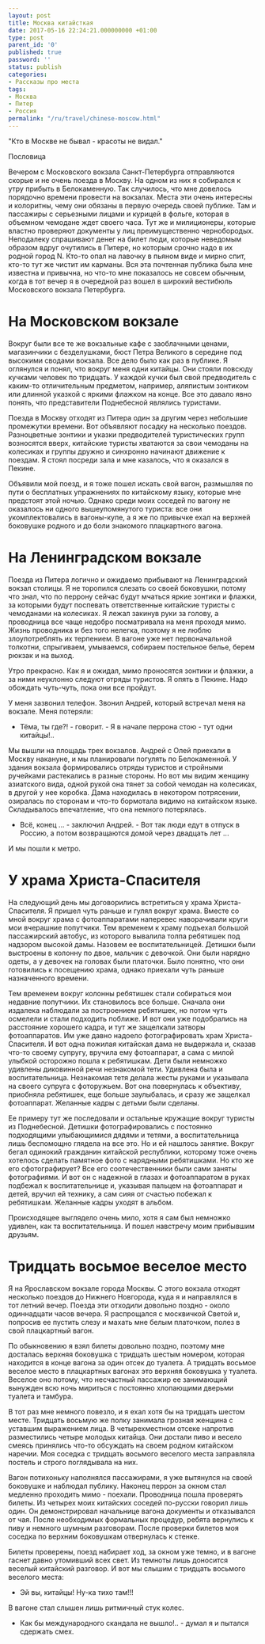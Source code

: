 ```yaml
---
layout: post
title: Москва китайсткая
date: 2017-05-16 22:24:21.000000000 +01:00
type: post
parent_id: '0'
published: true
password: ''
status: publish
categories:
- Рассказы про места
tags:
- Москва
- Питер
- Россия
permalink: "/ru/travel/chinese-moscow.html"
---
```

"Кто в Москве не бывал - красоты не видал."

Пословица

Вечером с Московского вокзала Санкт-Петербурга отправляются скорые и не очень&nbsp;поезда в Москву. На одном из них я собирался к утру прибыть в Белокаменную. Так случилось, что мне довелось порядочно времени провести на вокзалах. Места эти очень интересны и колоритны, чему они обязаны в первую очередь своей публике. Там и пассажиры с серьезными лицами и курицей в фольге, которая в объемном чемодане ждет своего часа. Тут же и милиционеры, которые властно проверяют документы у лиц преимущественно чернобородых. Неподалеку спрашивают денег на билет люди, которые неведомым образом вдруг очутились в Питере, но которым срочно надо в их родной город N. Кто-то опал&nbsp;на лавочку в пьяном виде и мирно спит, кто-то тут же чистит им карманы. Вся эта почтенная публика была мне известна и привычна, но что-то мне показалось не совсем обычным, когда в тот вечер я в очередной раз вошел в широкий вестибюль Московского вокзала Петербурга.



# На Московском вокзале

Вокруг были все те же вокзальные кафе с заоблачными ценами, магазинчики с безделушками, бюст Петра Великого в середине под высокими сводами вокзала. Все дело было как раз в публике. Я оглянулся и понял, что вокруг меня одни китайцы. Они стояли повсюду кучками&nbsp;человек по тридцать. У каждой кучки был свой предводитель с каким-то отличительным предметом, например, аляпистым зонтиком или длинной указкой с яркими флажком на конце. Все это давало явно понять, что представители Поднебесной являлись туристами.

Поезда в Москву отходят из Питера один за другим через небольшие промежутки времени. Вот объявляют посадку на несколько поездов. Разноцветные зонтики и указки предводителей туристических групп возносятся вверх, китайские туристы хватаются за свои чемоданы на колесиках и группы дружно и синхронно начинают движение к поездам. Я стоял посреди зала и мне казалось, что я оказался в Пекине.

Объявили мой поезд, и я тоже пошел искать свой вагон, размышляя по пути о бесплатных упражнениях по китайскому языку, которые мне предстоят этой ночью. Однако среди моих соседей по вагону не оказалось ни одного вышеупомянутого туриста: все они укомплектовались в вагоны-купе, а я же по привычке ехал на верхней боковушке родного и до боли знакомого плацкартного вагона.

# На Ленинградском вокзале

Поезда из Питера логично и ожидаемо прибывают на Ленинградский вокзал столицы. Я не торопился слезать со своей боковушки, потому что знал, что по перрону сейчас будут мчаться яркие зонтики и флажки, за которыми будут поспевать ответственные китайские туристы с чемоданами на колесиках. Я лежал закинув руки за голову, а проводница все чаще недобро посматривала на меня проходя мимо. Жизнь проводника и без того нелегка, поэтому я не люблю злоупотреблять их терпением. В вагоне уже нет первоначальной толкотни, спрыгиваем, умываемся, собираем постельное белье, берем рюкзак и на выход.

Утро прекрасно. Как я и ожидал, мимо проносятся зонтики и флажки, а за ними неуклонно следуют отряды туристов. Я опять в Пекине. Надо обождать чуть-чуть, пока они все пройдут.

У меня зазвонил телефон.&nbsp;Звонил Андрей, который встречал меня на вокзале. Меня потеряли:

- Тёма, ты где?! - говорит. - Я в начале перрона стою - тут одни китайцы!..

Мы вышли на площадь трех вокзалов. Андрей с Олей приехали в Москву накануне, и мы планировали погулять по Белокаменной. У здания вокзала формировались отряды туристов и стройными ручейками растекались в разные стороны. Но вот мы видим женщину азиатского вида, одной рукой она тянет за собой чемодан на колесиках, в другой у нее коробка. Дама находилась&nbsp;в некотором потрясении, озиралась по сторонам и что-то бормотала видимо на китайском языке. Складывалось впечатление, что она немного потерялась.

- Всё, конец ... - заключил Андрей. - Вот так люди едут в отпуск в Россию, а потом возвращаются домой через двадцать лет ...

И мы пошли к метро.

# У храма Христа-Спасителя

На следующий день мы договорились встретиться у храма Христа-Спасителя. Я пришел чуть раньше и гулял вокруг храма. Вместе со мной вокруг храма с фотоаппаратами наперевес наворачивали круги мои вчерашние попутчики. Тем временем к храму подъехал большой пассажирский автобус, из которого вывалила толпа ребятишек под надзором высокой дамы. Назовем ее воспитательницей. Детишки были выстроены в колонну по двое, мальчик с девочкой. Они были нарядно одеты, а у девочек на головах были платочки. Было понятно, что они готовились к посещению храма, однако приехали чуть раньше назначенного времени.

Тем временем вокруг колонны ребятишек стали собираться мои недавние попутчики. Их становилось все больше. Сначала они издалека наблюдали за построением ребятишек, но потом чуть осмелели и стали подходить поближе. И вот они уже подобрались на расстояние хорошего кадра, и тут же защелкали затворы фотоаппаратов. Им уже давно надоело фотографировать храм Христа-Спасителя. И вот одна пожилая китайская дама не выдержала и, сказав что-то своему супругу, вручила ему фотоаппарат, а сама с милой улыбкой осторожно пошла к ребятишкам. Дети были немножко удивлены диковинной речи незнакомой тети. Удивлена была и воспитательница. Незнакомая тетя делала жесты руками и указывала на своего супруга с фоторужьем. Вот она повернулась к объективу, приобняла ребятишек, еще больше заулыбалась, и сразу же защелкал фотоаппарат. Желанные кадры с детьми были сделаны.

Ее примеру тут же последовали и остальные кружащие вокруг туристы из Поднебесной. Детишки фотографировались с постоянно подходящими улыбающимися дядями и тетями, а воспитательница лишь беспомощно глядела на все это. Но и ей нашлось занятие. Вокруг бегал одинокий гражданин китайской республики, которому тоже очень хотелось сделать памятное фото с нарядными ребятишками. Но кто же его сфотографирует? Все его соотечественники были сами заняты фотографиями. И вот он с надежной в глазах и фотоаппаратом в руках подбежал к воспитательнице и, указывая пальцем на фотоаппарат и детей, вручил ей технику, а сам сияя от счастью побежал к ребятишкам. Желанные кадры уходят в альбом.

Происходящее выглядело очень мило, хотя я сам был немножко удивлен, как та воспитательница. И пошел навстречу моим прибывшим друзьям.

# Тридцать восьмое веселое место

Я на Ярославском вокзале города Москвы. С этого вокзала отходят несколько поездов до Нижнего Новгорода, куда я и направлялся в тот&nbsp;летний вечер. Поезда эти отходили&nbsp;довольно поздно - около одиннадцати часов вечера. Я распрощался с москвичкой Светой и, попросив ее пустить слезу и махать мне белым платочком, полез в свой плацкартный вагон.

По обыкновению я взял билеты довольно поздно, поэтому мне досталась верхняя боковушка с тридцать шестым номером, которая находится в конце вагона за один отсек до туалета. А тридцать восьмое веселое место в плацкартных вагонах это верхняя боковушка у туалета. Веселое оно потому, что несчастный пассажир ее занимающий вынужден всю ночь мириться с постоянно хлопающими дверьми туалета и тамбура.

В тот раз мне немного повезло, и я ехал хотя бы на тридцать шестом месте. Тридцать восьмую же полку занимала грозная женщина с уставшим выражением лица. В четырехместном отсеке напротив разместились четыре молодых китайца. Они достали пиво и весело смеясь принялись что-то обсуждать&nbsp;на своем родном китайском наречии. Моя соседка с тридцать восьмого веселого места заправляла постель и строго поглядывала на них.

Вагон потихоньку наполнялся пассажирами, я уже вытянулся на своей боковушке и наблюдал публику. Наконец перрон за окном стал медленно проходить мимо - поехали. Проводница пошла проверять билеты. Из четырех моих китайских соседей по-русски говорил лишь один. Он демонстрировал начальнице вагона документы и отказывался от чая. После необходимых формальных процедур, ребята вернулись к пиву и немного шумным разговорам. После проверки билетов моя соседка по верхним боковушкам отвернулась к стенке.

Билеты проверены, поезд набирает&nbsp;ход, за окном уже темно, и в вагоне гаснет давно утомивший всех свет. Из темноты лишь доносится веселый китайский разговор. И вот мы слышим с тридцать восьмого веселого места:

- Эй вы, китайцы! Ну-ка тихо там!!!

В вагоне стал слышен лишь ритмичный стук колес.

- Как бы международного скандала не вышло!.. - думал я и пытался сдержать смех.

